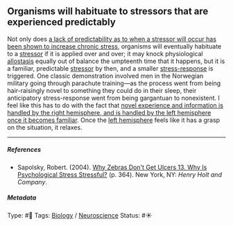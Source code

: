 ## Organisms will habituate to stressors that are experienced predictably

Not only does [a lack of predictability as to when a stressor will occur has been shown to increase chronic stress](A%20lack%20of%20predictability%20as%20to%20when%20a%20stressor%20will%20occur%20has%20been%20shown%20to%20increase%20chronic%20stress.md), organisms will eventually habituate to a [stressor](Stressor.md) if it is applied over and over; it may knock physiological [allostasis]() equally out of balance the umpteenth time that it happens, but it is a familiar, predictable [stressor](Stressor.md) by then, and a smaller [stress-response](Stress-response.md) is triggered. One classic demonstration involved men in the Norwegian military going through parachute training—as the process went from being hair-raisingly novel to something they could do in their sleep, their anticipatory stress-response went from being gargantuan to nonexistent. I feel like this has to do with the fact that [novel experience and information is handled by the right hemisphere, and is handled by the left hemisphere once it becomes familiar](Novel%20experience%20and%20information%20is%20handled%20by%20the%20right%20hemisphere,%20and%20is%20handled%20by%20the%20left%20hemisphere%20once%20it%20becomes%20familiar.md). Once the [left hemisphere](Left%20hemisphere.md) feels like it has a grasp on the situation, it relaxes.

---

##### References

* Sapolsky, Robert. (2004). [Why Zebras Don't Get Ulcers 13. Why Is Psychological Stress Stressful?](Why%20Zebras%20Don't%20Get%20Ulcers%2013.%20Why%20Is%20Psychological%20Stress%20Stressful%3F.md) (p. 364). New York, NY: *Henry Holt and Company*.

##### Metadata

Type: #🔴 
Tags: [Biology]() / [Neuroscience](Neuroscience.md) 
Status: #☀️ 
